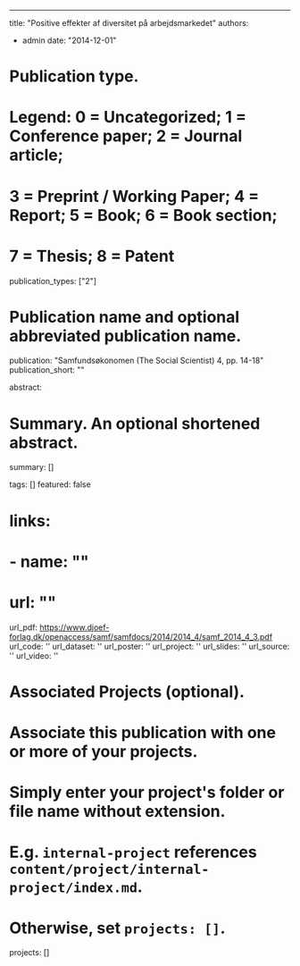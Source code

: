 
---
title: "Positive effekter af diversitet på arbejdsmarkedet"
authors:
- admin
date: "2014-12-01"

# Publication type.
# Legend: 0 = Uncategorized; 1 = Conference paper; 2 = Journal article;
# 3 = Preprint / Working Paper; 4 = Report; 5 = Book; 6 = Book section;
# 7 = Thesis; 8 = Patent
publication_types: ["2"]

# Publication name and optional abbreviated publication name.
publication: "Samfundsøkonomen (The Social Scientist) 4, pp. 14-18"
publication_short: ""

abstract: 

# Summary. An optional shortened abstract.
summary: []

tags: []
featured: false

# links:
# - name: ""
#   url: ""
url_pdf: https://www.djoef-forlag.dk/openaccess/samf/samfdocs/2014/2014_4/samf_2014_4_3.pdf
url_code: ''
url_dataset: ''
url_poster: ''
url_project: ''
url_slides: ''
url_source: ''
url_video: ''

# Associated Projects (optional).
#   Associate this publication with one or more of your projects.
#   Simply enter your project's folder or file name without extension.
#   E.g. `internal-project` references `content/project/internal-project/index.md`.
#   Otherwise, set `projects: []`.
projects: []
